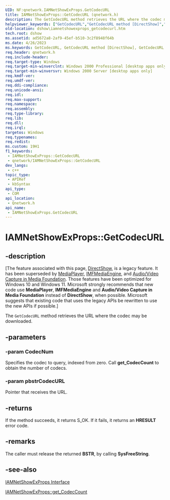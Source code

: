 ```yaml
---
UID: NF:qnetwork.IAMNetShowExProps.GetCodecURL
title: IAMNetShowExProps::GetCodecURL (qnetwork.h)
description: The GetCodecURL method retrieves the URL where the codec may be downloaded.
helpviewer_keywords: ["GetCodecURL","GetCodecURL method [DirectShow]","GetCodecURL method [DirectShow]","IAMNetShowExProps interface","IAMNetShowExProps interface [DirectShow]","GetCodecURL method","IAMNetShowExProps.GetCodecURL","IAMNetShowExProps::GetCodecURL","IAMNetShowExPropsGetCodecURL","dshow.iamnetshowexprops_getcodecurl","qnetwork/IAMNetShowExProps::GetCodecURL"]
old-location: dshow\iamnetshowexprops_getcodecurl.htm
tech.root: dshow
ms.assetid: ad5672a8-2af9-45ef-b510-3c2f8948f64b
ms.date: 4/26/2023
ms.keywords: GetCodecURL, GetCodecURL method [DirectShow], GetCodecURL method [DirectShow],IAMNetShowExProps interface, IAMNetShowExProps interface [DirectShow],GetCodecURL method, IAMNetShowExProps.GetCodecURL, IAMNetShowExProps::GetCodecURL, IAMNetShowExPropsGetCodecURL, dshow.iamnetshowexprops_getcodecurl, qnetwork/IAMNetShowExProps::GetCodecURL
req.header: qnetwork.h
req.include-header: 
req.target-type: Windows
req.target-min-winverclnt: Windows 2000 Professional [desktop apps only]
req.target-min-winversvr: Windows 2000 Server [desktop apps only]
req.kmdf-ver: 
req.umdf-ver: 
req.ddi-compliance: 
req.unicode-ansi: 
req.idl: 
req.max-support: 
req.namespace: 
req.assembly: 
req.type-library: 
req.lib: 
req.dll: 
req.irql: 
targetos: Windows
req.typenames: 
req.redist: 
ms.custom: 19H1
f1_keywords:
 - IAMNetShowExProps::GetCodecURL
 - qnetwork/IAMNetShowExProps::GetCodecURL
dev_langs:
 - c++
topic_type:
 - APIRef
 - kbSyntax
api_type:
 - COM
api_location:
 - Qnetwork.h
api_name:
 - IAMNetShowExProps.GetCodecURL
---
```


# IAMNetShowExProps::GetCodecURL


## -description

\[The feature associated with this page, [DirectShow](/windows/win32/directshow/directshow), is a legacy feature. It has been superseded by [MediaPlayer](/uwp/api/Windows.Media.Playback.MediaPlayer), [IMFMediaEngine](/windows/win32/api/mfmediaengine/nn-mfmediaengine-imfmediaengine), and [Audio/Video Capture in Media Foundation](windows/win32/medfound/audio-video-capture-in-media-foundation). Those features have been optimized for Windows 10 and Windows 11. Microsoft strongly recommends that new code use **MediaPlayer**, **IMFMediaEngine** and **Audio/Video Capture in Media Foundation** instead of **DirectShow**, when possible. Microsoft suggests that existing code that uses the legacy APIs be rewritten to use the new APIs if possible.\]

The <code>GetCodecURL</code> method retrieves the URL where the codec may be downloaded.

## -parameters

### -param CodecNum

Specifies the codec to query, indexed from zero. Call <b>get_CodecCount</b> to obtain the number of codecs.

### -param pbstrCodecURL

Pointer that receives the URL.

## -returns

If the method succeeds, it returns S_OK. If it fails, it returns an <b>HRESULT</b> error code.

## -remarks

The caller must release the returned <b>BSTR</b>, by calling <b>SysFreeString</b>.

## -see-also

<a href="/windows/desktop/api/qnetwork/nn-qnetwork-iamnetshowexprops">IAMNetShowExProps Interface</a>



<a href="/windows/desktop/api/qnetwork/nf-qnetwork-iamnetshowexprops-get_codeccount">IAMNetShowExProps::get_CodecCount</a>